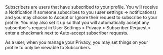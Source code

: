 Subscribers are users that have subscribed to your profile. You will receive a Notification if someone subscribes to you (user settings -> notifications) and you may choose to Accept or Ignore their request to subscribe to your profile. You may also set it up so that you will automatically accept any subscriber's request in User Settings > Privacy > Subscriber Request > enter a checkmark next to Auto-accept subscriber requests.

As a user, when you manage your Privacy, you may set things on your profile to only be viewable to Subscribers.